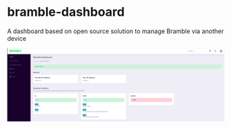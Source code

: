 # bramble-dashboard
A dashboard based on open source solution to manage Bramble via another device

![alt text](./img/Dashboard.png)
